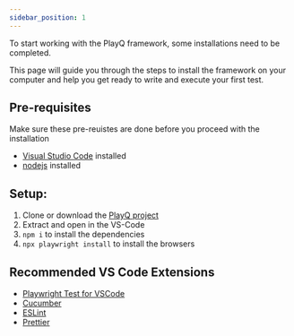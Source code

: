 ```yaml
---
sidebar_position: 1
---
```


To start working with the PlayQ framework, some installations need to be completed.

This page will guide you through the steps to install the framework on your computer and help you get ready to write and execute your first test.

## Pre-requisites

Make sure these pre-reuistes are done before you proceed with the installation

 - [Visual Studio Code](https://code.visualstudio.com/Download) installed
 - [nodejs](https://nodejs.org/en/download) installed


## Setup:
1. Clone or download the [PlayQ project](https://github.com/NcsQ/PlayQ)
2. Extract and open in the VS-Code
3. ```npm i``` to install the dependencies
4. ```npx playwright install``` to install the browsers

## Recommended VS Code Extensions

 - [Playwright Test for VSCode](https://marketplace.visualstudio.com/items?itemName=ms-playwright.playwright)
 - [Cucumber](https://marketplace.visualstudio.com/items?itemName=CucumberOpen.cucumber-official)
 - [ESLint](https://marketplace.visualstudio.com/items?itemName=dbaeumer.vscode-eslint)
 - [Prettier](https://marketplace.visualstudio.com/items?itemName=esbenp.prettier-vscode)